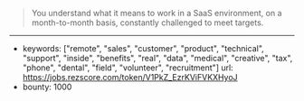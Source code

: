 >You understand what it means to work in a SaaS environment, on a month-to-month basis, constantly challenged to meet targets.
------
- keywords: ["remote", "sales", "customer", "product", "technical", "support", "inside", "benefits", "real", "data", "medical", "creative", "tax", "phone", "dental", "field", "volunteer", "recruitment"]
url: https://jobs.rezscore.com/token/V1PkZ_EzrKViFVKXHyoJ
- bounty: 1000
